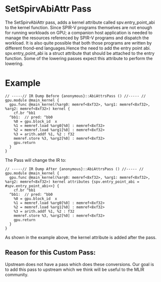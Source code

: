 # SetSpirvAbiAttr Pass


The SetSpirvAbiAttr pass, adds a kernel attribute called spv.entry_point_abi to the kernel function. Since SPIR-V programs themselves are not enough for running workloads on GPU; a companion host application is needed to manage the resources referenced by SPIR-V programs and dispatch the workload. It is also quite possible that both those programs are written by different frond-end languages.Hence the need to add the entry point abi.
spv.entry_point_abi is a struct attribute that should be attached to the entry function. Some of the lowering passes expect this attribute to perform the lowering.

# Example

```
// -----// IR Dump Before {anonymous}::AbiAttrsPass () //----- //
gpu.module @main_kernel {
  gpu.func @main_kernel(%arg0: memref<8xf32>, %arg1: memref<8xf32>, %arg2: memref<8xf32>) kernel {
    cf.br ^bb1
  ^bb1:  // pred: ^bb0
    %0 = gpu.block_id  x
    %1 = memref.load %arg0[%0] : memref<8xf32>
    %2 = memref.load %arg1[%0] : memref<8xf32>
    %3 = arith.addf %1, %2 : f32
    memref.store %3, %arg2[%0] : memref<8xf32>
    gpu.return
  }
}
```

The Pass will change the IR to:

```
// -----// IR Dump After {anonymous}::AbiAttrsPass () //----- //
gpu.module @main_kernel {
  gpu.func @main_kernel(%arg0: memref<8xf32>, %arg1: memref<8xf32>, %arg2: memref<8xf32>) kernel attributes {spv.entry_point_abi = #spv.entry_point_abi<>} {
    cf.br ^bb1
  ^bb1:  // pred: ^bb0
    %0 = gpu.block_id  x
    %1 = memref.load %arg0[%0] : memref<8xf32>
    %2 = memref.load %arg1[%0] : memref<8xf32>
    %3 = arith.addf %1, %2 : f32
    memref.store %3, %arg2[%0] : memref<8xf32>
    gpu.return
  }
}
```


As shown in the example above, the kernel attribute is added after the pass.


## Reason for this Custom Pass:

Upstream does not have a pass which does these conversions. Our goal is to add this pass to upstream which we think will be useful to the MLIR community.
